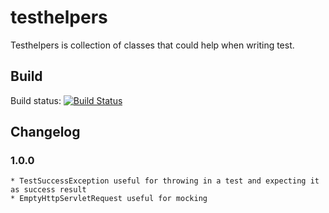# testhelpers
Testhelpers is collection of classes that could help when writing test.

## Build
Build status: [![Build Status](https://redlab.ci.cloudbees.com/job/testhelpers/badge/icon)](https://redlab.ci.cloudbees.com/job/testhelpers/)

## Changelog
### 1.0.0 
	* TestSuccessException useful for throwing in a test and expecting it as success result
	* EmptyHttpServletRequest useful for mocking

